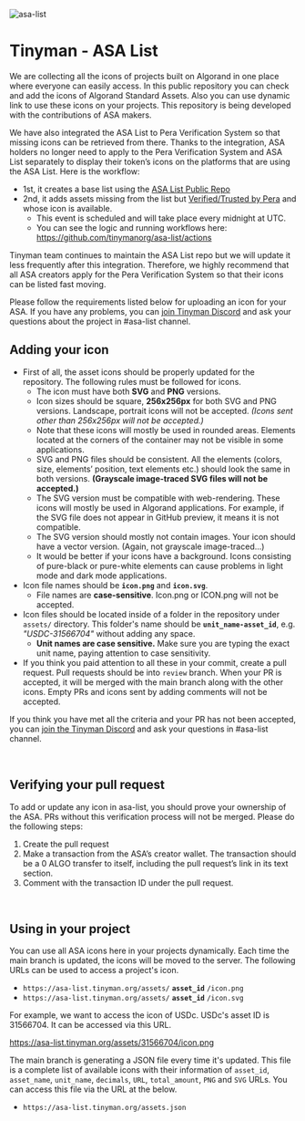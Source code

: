 ![asa-list](https://user-images.githubusercontent.com/64005663/151940730-7aec2e05-c4f5-42af-ada3-b35c614826fd.png)

# Tinyman - ASA List

We are collecting all the icons of projects built on Algorand in one place where everyone can easily access. In this public repository you can check and add the icons of Algorand Standard Assets. Also you can use dynamic link to use these icons on your projects. This repository is being developed with the contributions of ASA makers.

We have also integrated the ASA List to Pera Verification System so that missing icons can be retrieved from there. Thanks to the integration, ASA holders no longer need to apply to the Pera Verification System and ASA List separately to display their token’s icons on the platforms that are using the ASA List. Here is the workflow:
- 1st, it creates a base list using the [ASA List Public Repo](https://github.com/tinymanorg/asa-list/tree/main/assets)
- 2nd, it adds assets missing from the list but [Verified/Trusted by Pera](https://explorer.perawallet.app/asa-verification/verified-assets/) and whose icon is available.
    - This event is scheduled and will take place every midnight at UTC.
    - You can see the logic and running workflows here: https://github.com/tinymanorg/asa-list/actions
 
Tinyman team continues to maintain the ASA List repo but we will update it less frequently after this integration. Therefore, we highly recommend that all ASA creators apply for the Pera Verification System so that their icons can be listed fast moving.

Please follow the requirements listed below for uploading an icon for your ASA. If you have any problems, you can [join Tinyman Discord](https://discord.com/invite/wvHnAdmEv6) and ask your questions about the project in #asa-list channel.

## Adding your icon

-   First of all, the asset icons should be properly updated for the repository. The following rules must be followed for icons.
    -   The icon must have both **SVG** and **PNG** versions.
    -   Icon sizes should be square, **256x256px** for both SVG and PNG versions. Landscape, portrait icons will not be accepted. *(Icons sent other than 256x256px will not be accepted.)*
    -   Note that these icons will mostly be used in rounded areas. Elements located at the corners of the container may not be visible in some applications.
    -   SVG and PNG files should be consistent. All the elements (colors, size, elements’ position, text elements etc.) should look the same in both versions. **(Grayscale image-traced SVG files will not be accepted.)**
    -   The SVG version must be compatible with web-rendering. These icons will mostly be used in Algorand applications. For example, if the SVG file does not appear in GitHub preview, it means it is not compatible.
    -   The SVG version should mostly not contain images. Your icon should have a vector version. (Again, not grayscale image-traced...)
    -   It would be better if your icons have a background. Icons consisting of pure-black or pure-white elements can cause problems in light mode and dark mode applications.
-   Icon file names should be **`icon.png`** and **`icon.svg`**.
    -   File names are **case-sensitive**. Icon.png or ICON.png will not be accepted.
-   Icon files should be located inside of a folder in the repository under `assets/` directory. This folder's name should be **`unit_name-asset_id`**, e.g. *"USDC-31566704"* without adding any space.
    -   **Unit names are case sensitive.** Make sure you are typing the exact unit name, paying attention to case sensitivity.
-   If you think you paid attention to all these in your commit, create a pull request. Pull requests should be into `review` branch. When your PR is accepted, it will be merged with the main branch along with the other icons. Empty PRs and icons sent by adding comments will not be accepted.

If you think you have met all the criteria and your PR has not been accepted, you can [join the Tinyman Discord](https://discord.gg/wvHnAdmEv6) and ask your questions in #asa-list channel.

&nbsp;
## Verifying your pull request
To add or update any icon in asa-list, you should prove your ownership of the ASA. PRs without this verification process will not be merged. Please do the following steps:
1.  Create the pull request
2.  Make a transaction from the ASA’s creator wallet. The transaction should be a 0 ALGO transfer to itself, including the pull request’s link in its text section.
3.  Comment with the transaction ID under the pull request.

&nbsp;
## Using in your project

You can use all ASA icons here in your projects dynamically. Each time the main branch is updated, the icons will be moved to the server. The following URLs can be used to access a project's icon.

 - `https://asa-list.tinyman.org/assets/` **`asset_id`** `/icon.png`
 - `https://asa-list.tinyman.org/assets/` **`asset_id`** `/icon.svg`

For example, we want to access the icon of USDc.  USDc's asset ID is 31566704. It can be accessed via this URL.

https://asa-list.tinyman.org/assets/31566704/icon.png

The main branch is generating a JSON file every time it's updated. This file is a complete list of available icons with their information of `asset_id`, `asset_name`, `unit_name`, `decimals`, `URL`, `total_amount`,  `PNG` and `SVG` URLs. You can access this file via the URL at the below.

 - `https://asa-list.tinyman.org/assets.json`

